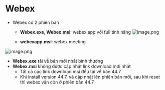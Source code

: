 # Webex

- Webex có 2 phiên bản
    - **Webex.exe, Webex.msi**: webex app với full tính năng
    ![image.png](02%20-%20Work/OPSWSAT/Product%20Notes/Webex/image.png)
    
    - **webexapp.msi**: webex meeting

![image.png](02%20-%20Work/OPSWSAT/Product%20Notes/Webex/image%201.png)

- **Webex.exe** tải về bản mới nhất bình thường
- **Webex.msi** không được cập nhật link download mới nhất
    - Tất cả các link download msi đều tải về bản 44.7
    - Khi install version 44.7, và cập nhật lên phiên bản mới, sau khi reset thì webex vẫn còn ở phiên bản 44.7